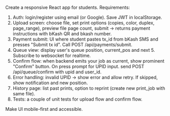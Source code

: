Create a responsive React app for students. Requirements:

1) Auth: login/register using email (or Google). Save JWT in localStorage.
2) Upload screen: choose file, set print options (copies, color, duplex, page_range), preview file page count, submit -> returns payment instructions with bKash QR and bkash number.
3) Payment submit: UI where student pastes tx_id from bKash SMS and presses "Submit tx id". Call POST /api/payments/submit.
4) Queue view: display user's queue position, current_pos and next 5. Subscribe to websocket for realtime.
5) Confirm flow: when backend emits your job as current, show prominent "Confirm" button. On press prompt for UPID input. send POST /api/queue/confirm with upid and user_id.
6) Error handling: invalid UPID -> show error and allow retry. If skipped, show notification and new position.
7) History page: list past prints, option to reprint (create new print_job with same file).
8) Tests: a couple of unit tests for upload flow and confirm flow.

Make UI mobile-first and accessible.
